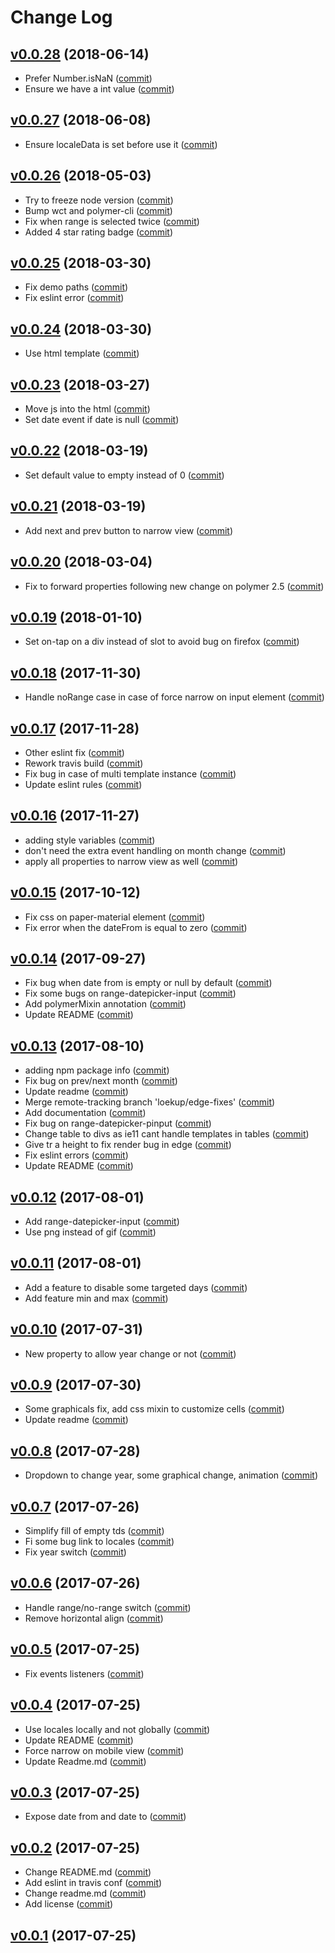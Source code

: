 # Change Log

## [v0.0.28](https://github.com/RoXuS/range-datepicker/tree/0.0.28) (2018-06-14)
- Prefer Number.isNaN ([commit](https://github.com/RoXuS/range-datepicker/commit/93094b7b))
- Ensure we have a int value ([commit](https://github.com/RoXuS/range-datepicker/commit/9de1c0b8))

## [v0.0.27](https://github.com/RoXuS/range-datepicker/tree/0.0.27) (2018-06-08)

- Ensure localeData is set before use it ([commit](https://github.com/RoXuS/range-datepicker/commit/43bdcff2))

## [v0.0.26](https://github.com/RoXuS/range-datepicker/tree/0.0.26) (2018-05-03)

* Try to freeze node version ([commit](https://github.com/RoXuS/range-datepicker/commit/466893ce))
* Bump wct and polymer-cli ([commit](https://github.com/RoXuS/range-datepicker/commit/e2ebe7e1))
* Fix when range is selected twice ([commit](https://github.com/RoXuS/range-datepicker/commit/7102b198))
* Added 4 star rating badge ([commit](https://github.com/RoXuS/range-datepicker/commit/e48169c5))

## [v0.0.25](https://github.com/RoXuS/range-datepicker/tree/0.0.25) (2018-03-30)

* Fix demo paths ([commit](https://github.com/RoXuS/range-datepicker/commit/157dcfb6))
* Fix eslint error ([commit](https://github.com/RoXuS/range-datepicker/commit/e65cac9d))

## [v0.0.24](https://github.com/RoXuS/range-datepicker/tree/0.0.24) (2018-03-30)

* Use html template ([commit](https://github.com/RoXuS/range-datepicker/commit/7570e4c4))

## [v0.0.23](https://github.com/RoXuS/range-datepicker/tree/0.0.23) (2018-03-27)

* Move js into the html ([commit](https://github.com/RoXuS/range-datepicker/commit/8704029))
* Set date event if date is null ([commit](https://github.com/RoXuS/range-datepicker/commit/6792018))

## [v0.0.22](https://github.com/RoXuS/range-datepicker/tree/0.0.22) (2018-03-19)

* Set default value to empty instead of 0 ([commit](https://github.com/RoXuS/range-datepicker/commit/370bf6f))

## [v0.0.21](https://github.com/RoXuS/range-datepicker/tree/0.0.21) (2018-03-19)

* Add next and prev button to narrow view ([commit](https://github.com/RoXuS/range-datepicker/commit/b5511ee))

## [v0.0.20](https://github.com/RoXuS/range-datepicker/tree/0.0.20) (2018-03-04)

* Fix to forward properties following new change on polymer 2.5 ([commit](https://github.com/RoXuS/range-datepicker/commit/6cf0c48))

## [v0.0.19](https://github.com/RoXuS/range-datepicker/tree/0.0.19) (2018-01-10)

* Set on-tap on a div instead of slot to avoid bug on firefox ([commit](https://github.com/RoXuS/range-datepicker/commit/bd4c97aa))

## [v0.0.18](https://github.com/RoXuS/range-datepicker/tree/0.0.18) (2017-11-30)

* Handle noRange case in case of force narrow on input element ([commit](https://github.com/RoXuS/range-datepicker/commit/48bc4f28))

## [v0.0.17](https://github.com/RoXuS/range-datepicker/tree/0.0.17) (2017-11-28)

* Other eslint fix ([commit](https://github.com/RoXuS/range-datepicker/commit/0939c8b1))
* Rework travis build ([commit](https://github.com/RoXuS/range-datepicker/commit/4775d751))
* Fix bug in case of multi template instance ([commit](https://github.com/RoXuS/range-datepicker/commit/a7f67109))
* Update eslint rules ([commit](https://github.com/RoXuS/range-datepicker/commit/0b0123ba))

## [v0.0.16](https://github.com/RoXuS/range-datepicker/tree/0.0.16) (2017-11-27)

* adding style variables ([commit](https://github.com/RoXuS/range-datepicker/commit/e1038c1e))
* don't need the extra event handling on month change ([commit](https://github.com/RoXuS/range-datepicker/commit/6c071b6e))
* apply all properties to narrow view as well ([commit](https://github.com/RoXuS/range-datepicker/commit/0069171b))

## [v0.0.15](https://github.com/RoXuS/range-datepicker/tree/0.0.15) (2017-10-12)

* Fix css on paper-material element ([commit](https://github.com/RoXuS/range-datepicker/commit/62e40cb0))
* Fix error when the dateFrom is equal to zero ([commit](https://github.com/RoXuS/range-datepicker/commit/92d0106c))

## [v0.0.14](https://github.com/RoXuS/range-datepicker/tree/0.0.14) (2017-09-27)

* Fix bug when date from is empty or null by default ([commit](https://github.com/RoXuS/range-datepicker/commit/95ab7c6c))
* Fix some bugs on range-datepicker-input ([commit](https://github.com/RoXuS/range-datepicker/commit/c7d5d389))
* Add polymerMixin annotation ([commit](https://github.com/RoXuS/range-datepicker/commit/a4fd3cfe))
* Update README ([commit](https://github.com/RoXuS/range-datepicker/commit/2e7d31d6))

## [v0.0.13](https://github.com/RoXuS/range-datepicker/tree/0.0.13) (2017-08-10)

* adding npm package info ([commit](https://github.com/RoXuS/range-datepicker/commit/dc659eb))
* Fix bug on prev/next month ([commit](https://github.com/RoXuS/range-datepicker/commit/d384838))
* Update readme ([commit](https://github.com/RoXuS/range-datepicker/commit/83b810a))
* Merge remote-tracking branch 'loekup/edge-fixes' ([commit](https://github.com/RoXuS/range-datepicker/commit/3b766d2))
* Add documentation ([commit](https://github.com/RoXuS/range-datepicker/commit/025edb8))
* Fix bug on range-datepicker-pinput ([commit](https://github.com/RoXuS/range-datepicker/commit/0bea6eb))
* Change table to divs as ie11 cant handle templates in tables ([commit](https://github.com/RoXuS/range-datepicker/commit/4f410c4))
* Give tr a height to fix render bug in edge ([commit](https://github.com/RoXuS/range-datepicker/commit/c1b3435))
* Fix eslint errors ([commit](https://github.com/RoXuS/range-datepicker/commit/1f52fbc))
* Update README ([commit](https://github.com/RoXuS/range-datepicker/commit/64a6ead))

## [v0.0.12](https://github.com/RoXuS/range-datepicker/tree/0.0.12) (2017-08-01)

* Add range-datepicker-input ([commit](https://github.com/RoXuS/range-datepicker/commit/e25fc63))
* Use png instead of gif ([commit](https://github.com/RoXuS/range-datepicker/commit/97b3f79))

## [v0.0.11](https://github.com/RoXuS/range-datepicker/tree/0.0.11) (2017-08-01)

* Add a feature to disable some targeted days ([commit](https://github.com/RoXuS/range-datepicker/commit/5c03cb8))
* Add feature min and max ([commit](https://github.com/RoXuS/range-datepicker/commit/4565e8b))

## [v0.0.10](https://github.com/RoXuS/range-datepicker/tree/0.0.10) (2017-07-31)

* New property to allow year change or not ([commit](https://github.com/RoXuS/range-datepicker/commit/939907a))

## [v0.0.9](https://github.com/RoXuS/range-datepicker/tree/0.0.9) (2017-07-30)

* Some graphicals fix, add css mixin to customize cells ([commit](https://github.com/RoXuS/range-datepicker/commit/f17f4e4))
* Update readme ([commit](https://github.com/RoXuS/range-datepicker/commit/b773670))

## [v0.0.8](https://github.com/RoXuS/range-datepicker/tree/0.0.8) (2017-07-28)

* Dropdown to change year, some graphical change, animation ([commit](https://github.com/RoXuS/range-datepicker/commit/fc17304))

## [v0.0.7](https://github.com/RoXuS/range-datepicker/tree/0.0.7) (2017-07-26)

* Simplify fill of empty tds ([commit](https://github.com/RoXuS/range-datepicker/commit/e6102ee))
* Fi some bug link to locales ([commit](https://github.com/RoXuS/range-datepicker/commit/fb526e0))
* Fix year switch ([commit](https://github.com/RoXuS/range-datepicker/commit/db5c8f3))

## [v0.0.6](https://github.com/RoXuS/range-datepicker/tree/0.0.6) (2017-07-26)

* Handle range/no-range switch ([commit](https://github.com/RoXuS/range-datepicker/commit/42de4cad))
* Remove horizontal align ([commit](https://github.com/RoXuS/range-datepicker/commit/d3fa8bf9))

## [v0.0.5](https://github.com/RoXuS/range-datepicker/tree/0.0.5) (2017-07-25)

* Fix events listeners ([commit](https://github.com/RoXuS/range-datepicker/commit/ce935f2a))

## [v0.0.4](https://github.com/RoXuS/range-datepicker/tree/0.0.4) (2017-07-25)

* Use locales locally and not globally ([commit](https://github.com/RoXuS/range-datepicker/commit/0be8940))
* Update README ([commit](https://github.com/RoXuS/range-datepicker/commit/c5faf04))
* Force narrow on mobile view ([commit](https://github.com/RoXuS/range-datepicker/commit/b1c3f5f))
* Update Readme.md ([commit](https://github.com/RoXuS/range-datepicker/commit/b174163))

## [v0.0.3](https://github.com/RoXuS/range-datepicker/tree/0.0.3) (2017-07-25)

* Expose date from and date to ([commit](https://github.com/RoXuS/range-datepicker/commit/efe0478))

## [v0.0.2](https://github.com/RoXuS/range-datepicker/tree/0.0.2) (2017-07-25)

* Change README.md ([commit](https://github.com/RoXuS/range-datepicker/commit/4532ee5))
* Add eslint in travis conf ([commit](https://github.com/RoXuS/range-datepicker/commit/708ab6c))
* Change readme.md ([commit](https://github.com/RoXuS/range-datepicker/commit/6f93390))
* Add license ([commit](https://github.com/RoXuS/range-datepicker/commit/b8ccb85))

## [v0.0.1](https://github.com/RoXuS/range-datepicker/tree/0.0.1) (2017-07-25)
